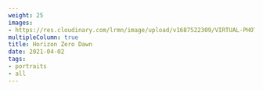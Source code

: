 ```yaml
---
weight: 25
images:
- https://res.cloudinary.com/lrmn/image/upload/v1687522309/VIRTUAL-PHOTOGRAPHY/hzd/lrmn-aloyyyy_dmuhp0.jpg
multipleColumn: true
title: Horizon Zero Dawn
date: 2021-04-02
tags:
- portraits
- all
---
```

